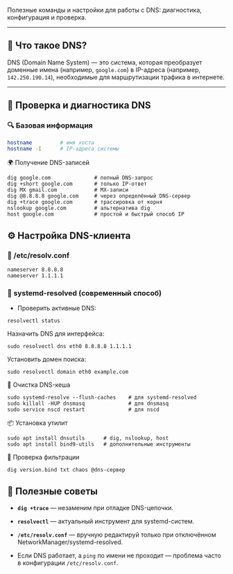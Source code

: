 Полезные команды и настройки для работы с DNS: диагностика, конфигурация и проверка.

---

## 📌 Что такое DNS?

DNS (Domain Name System) — это система, которая преобразует доменные имена (например, `google.com`) в IP-адреса (например, `142.250.190.14`), необходимые для маршрутизации трафика в интернете.

---

## 🧪 Проверка и диагностика DNS

### 🔍 Базовая информация

```bash
hostname         # имя хоста
hostname -I      # IP-адреса системы
```

🌍 Получение DNS-записей
```
dig google.com              # полный DNS-запрос
dig +short google.com       # только IP-ответ
dig MX gmail.com            # MX-записи
dig @8.8.8.8 google.com     # через определённый DNS-сервер
dig +trace google.com       # трассировка от корня
nslookup google.com         # альтернатива dig
host google.com             # простой и быстрый способ IP

```

## ⚙️ Настройка DNS-клиента

### 📁 /etc/resolv.conf
```
nameserver 8.8.8.8
nameserver 1.1.1.1
```

### 🧭 systemd-resolved (современный способ)

- Проверить активные DNS:
```
resolvectl status
```

Назначить DNS для интерфейса:
```
sudo resolvectl dns eth0 8.8.8.8 1.1.1.1
```


Установить домен поиска:
```
sudo resolvectl domain eth0 example.com

```

🧼 Очистка DNS-кеша
```
sudo systemd-resolve --flush-caches    # для systemd-resolved
sudo killall -HUP dnsmasq              # для dnsmasq
sudo service nscd restart              # для nscd

```

📦 Установка утилит
```
sudo apt install dnsutils      # dig, nslookup, host
sudo apt install bind9-utils   # дополнительные инструменты

```

🔐 Проверка фильтрации
```
dig version.bind txt chaos @dns-сервер

```


## 🧠 Полезные советы

- **`dig +trace`** — незаменим при отладке DNS-цепочки.
    
- **`resolvectl`** — актуальный инструмент для systemd-систем.
    
- **`/etc/resolv.conf`** — вручную редактируй только при отключённом NetworkManager/systemd-resolved.
    
- Если DNS работает, а `ping` по имени не проходит — проблема часто в конфигурации `/etc/resolv.conf`.
